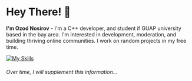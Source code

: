# Hey There! 👋
**I'm Ozod Nosirov** - I'm a C++ developer, and student if GUAP university based in the bay area. I'm interested in development, moderation, and building thriving online communities. I work on random projects in my free time.

[![My Skills](https://skillicons.dev/icons?i=python,cpp,matlab)](https://skillicons.dev)

###### Over time, I will supplement this information...

<!-- dark -->

[Ozod Nosirov]:https://github.com/Ozod0107
